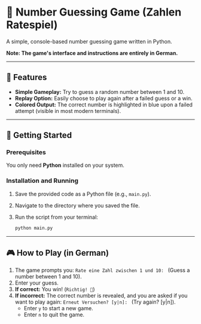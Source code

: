 # 🔢 Number Guessing Game (Zahlen Ratespiel)

A simple, console-based number guessing game written in Python.

**Note: The game's interface and instructions are entirely in German.**

---

## 🌟 Features

* **Simple Gameplay:** Try to guess a random number between 1 and 10.
* **Replay Option:** Easily choose to play again after a failed guess or a win.
* **Colored Output:** The correct number is highlighted in blue upon a failed attempt (visible in most modern terminals).

---

## 🚀 Getting Started

### Prerequisites

You only need **Python** installed on your system.

### Installation and Running

1.  Save the provided code as a Python file (e.g., `main.py`).
2.  Navigate to the directory where you saved the file.
3.  Run the script from your terminal:

    ```bash
    python main.py
    ```

---

## 🎮 How to Play (in German)

1.  The game prompts you: `Rate eine Zahl zwischen 1 und 10: ` (Guess a number between 1 and 10).
2.  Enter your guess.
3.  **If correct:** You win! (`Richtig! 🎉`)
4.  **If incorrect:** The correct number is revealed, and you are asked if you want to play again: `Erneut Versuchen? [y|n]: ` (Try again? [y|n]).
    * Enter `y` to start a new game.
    * Enter `n` to quit the game.
